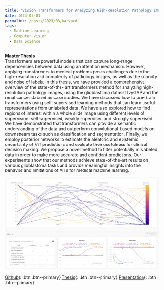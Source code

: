 ```yaml
---
title: "Vision Transformers for Analyzing High-Resolution Pathology Images"
date: 2023-03-01
permalink: /posts/2023/03/harvard
tags:
  - Machine Learning
  - Computer Vision
  - Data Science
---
```


**Master Thesis**<br> 
Transformers are powerful models that can capture long-range dependencies between data using an attention mechanism. However, applying transformers to medical problems poses challenges due to the high-resolution and complexity of pathology images, as well as the scarcity and noise of labels. In this thesis, we have provided a comprehensive overview of the state-of-the- art transformers method for analyzing high-resolution pathology images, using the glioblastoma dataset IvyGAP and the renal cancer dataset as case studies. We have discussed how to pre- train transformers using self-supervised learning methods that can learn useful representations from unlabeled data. We have also explored how to find regions of interest within a whole slide image using different levels of supervision: self-supervised, weakly supervised and strongly supervised. We have demonstrated that transformers can provide a semantic understanding of the data and outperform convolutional-based models on downstream tasks such as classification and segmentation. Finally, we employ posterior networks to estimate the aleatoric and epistemic uncertainty of ViT predictions and evaluate their usefulness for clinical decision making. We propose a novel method to filter potentially mislabeled data in order to make more accurate and confident predictions. Our experiments show that our methods achieve state-of-the-art results on various glioblastoma tasks and provide meaningful insights into the behavior and limitations of ViTs for medical machine learning.

<img src='/images/sweep.png'>

[Github](https://github.com/hms-dbmi/RaphaelPrediction){: .btn .btn--primary} 
[Thesis](/files/thesis.pdf){: .btn .btn--primary} 
[Presentation](/files/presentation.pdf){: .btn .btn--primary} 